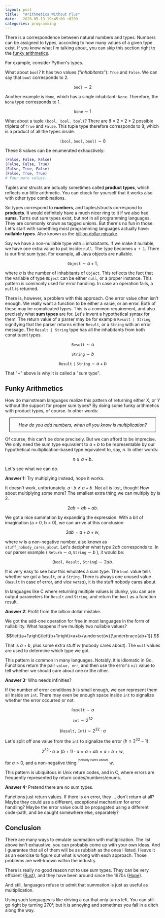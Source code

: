 ```yaml
---
layout: post
title:  "Arithmetics Without Plus"
date:   2020-05-19 19:45:00 +0200
categories: programming
---
```


There is a correspondence between natural numbers and types. Numbers can be assigned to types, according to how many values of a given type exist. If you know what I'm talking about, you can skip this section right to the [funky arithmetics](#funky-arithmetics).

For example, consider Python's types.

What about `bool`? It has two values ("*inhabitants*"): `True` and `False`. We can say that `bool` corresponds to 2.

$$\mathtt{bool}\sim2$$

Another example is `None`, which has a single inhabitant: `None`. Therefore, the `None` type corresponds to 1.

$$\mathtt{None}\sim1$$

What about a tuple `(bool, bool, bool)`? There are 8 = 2 \* 2 \* 2 possible triplets of `True` and `False`. This tuple type therefore corresponds to 8, which is a product of all the types inside.

$$\mathtt{(bool, bool, bool)}\sim8$$

These 8 values can be enumerated exhaustively:

```python
(False, False, False)
(False, False, True)
(False, True, False)
(False, True, True)
# four more values...
```

Tuples and structs are actually sometimes called **product types**, which reflects our little arithmetic. You can check for yourself that it works also with other type combinations.

So types correspond to **numbers**, and tuples/structs correspond to **products**. It would definitely have a much nicer ring to it if we also had **sums**. Turns out sum types exist, but not in all programming languages. They are commonly known as tagged unions. But there's no fun in those. Let's start with something most programming languages actually have: **nullable types**. Also known as the [billion dollar mistake](https://en.wikipedia.org/wiki/Tony_Hoare#Apologies_and_retractions).

Say we have a non-nullable type with `a` inhabitants. If we make it nullable, we have one extra value to put inside: `null`. The type becomes `a + 1`. There is our first sum type. For example, all Java objects are nullable.

$$\mathtt{Object}\sim a + 1,$$

where $a$ is the number of inhabitants of `Object`. This reflects the fact that the variable of type `Object` can be either `null`, or a proper instance. This pattern is commonly used for error handling. In case an operation fails, a `null` is returned.

There is, however, a problem with this approach. One error value often isn't enough. We really want a function to be either a value, or an error. Both of these may be complicated types. This is a common requirement, and also precisely what **sum types** are for. Let's invent a hypothetical syntax for them. The return value of a parser may be for example `Result | String`, signifying that the parser returns either `Result`, or a `String` with an error message. The `Result | String` type has all the inhabitants from both constituent types.

$$\mathtt{Result} \sim a$$

$$\mathtt{String} \sim b$$

$$\mathtt{Result\:|\:String} \sim a+b$$

That "+" above is why it is called a "sum type".

## Funky Arithmetics

How do mainstream languages realize this pattern of returning either X, or Y without the support for proper sum types? By doing some funky arithmetics with product types, of course. In other words:

<div style="text-align: center; border: 1px solid black; margin: 1em; padding: 1em; font-style: italic;">How do you add numbers, when all you know is multiplication?</div>

Of course, this can't be done precisely. But we can afford to be imprecise. We only need the sum type equivalent to $a+b$ to be representable by our hypothetical multiplication-based type equivalent to, say, $n$. In other words:

$$n\geq a+b.$$

Let's see what we can do.

**Answer 1:** Try multiplying instead, hope it works.

It doesn't work, unfortunately. $a\cdot b\ngeq a+b$. Not all is lost, though! How about multiplying some more? The smallest extra thing we can multiply by is 2.

$$2ab=ab+ab.$$

We got a nice summation by expanding the expression. With a bit of imagination (a > 0, b > 0), we can arrive at this conclusion:

$$2ab=a+b+w,$$

where $w$ is a non-negative number, also known as `stuff_nobody_cares_about`. Let's decipher what type $2ab$ corresponds to. In our parser example ( $\mathtt{Return}\sim a,\mathtt{String}\sim b$ ), it would be:

$$\left(\mathtt{bool,\:Result,\:String}\right)\sim2ab.$$

It is very easy to see how this emulates a sum type. The `bool` value tells whether we got a `Result`, or a `String`. There is always one unused value (`Result` in case of error, and *vice versa*), it is the stuff nobody cares about.

In languages like C where returning multiple values is clunky, you can use output parameters for `Result` and `String`, and return the `bool` as a function result.

**Answer 2:** Profit from the billion dollar mistake.

We got the add-one operation for free in most languages in the form of nullability. What happens if we multiply two nullable values?

$$\left(a+1\right)\left(b+1\right)=a+b+\underset{w}{\underbrace{ab+1}}.$$

That is $a+b$, plus some extra stuff $w$ (nobody cares about). The `null` values are used to determine which type we got.

This pattern is common in many languages. Notably, it is idiomatic in Go. Functions return the pair `value, err`, and then use the error's `nil` value to tell whether we should care about one or the other.

**Answer 3:** Who needs infinities?

If the number of error conditions $b$ is small enough, we can represent them all inside an `int`. There may  even be enough space inside `int` to signalize whether the error occurred or not.

$$\mathtt{Result} \sim a$$

$$\mathtt{int} \sim 2^{32}$$


$$\left(\mathtt{Result,\:Int}\right)\sim2^{32}\cdot a$$

Let's split off one value from the `int` to signalize the error ($b\leq2^{32}-1$):

$$2^{32}\cdot a\geq\left(b+1\right)\cdot a=a+ab=a+b+w,$$

for $a>0$, and a non-negative thing <sup><sup>(nobody cares about)</sup></sup> $w$.

This pattern is ubiquitous in Unix return codes, and in C, where errors are frequently represented by return codes/numbers/enums.

**Answer 4:** Pretend there are no sum types.

Functions just return values. If there is an error, they ... don't return at all? Maybe they could use a different, exceptional mechanism for error handling? Maybe the error value could be propagated using a different code-path, and be caught somewhere else, separately?

## Conclusion

There are many ways to emulate summation with multiplication. The list above isn't exhaustive, you can probably come up with your own ideas. And I guarantee that all of them will be as rubbish as the ones I listed. I leave it as an exercise to figure out what is wrong with each approach. Those problems are well-known within the industry.

There is really no good reason not to use sum types. They can be very efficient ([Rust](https://www.rust-lang.org/)), and they have been around since the 1970s ([Hope](https://en.wikipedia.org/wiki/Hope_(programming_language))).

And still, languages refuse to admit that summation is just as useful as multiplication.

Using such languages is like driving a car that only turns left. You can still go right by turning 270°, but it is annoying and sometimes you fall in a ditch along the way.
